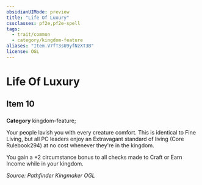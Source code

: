 ```yaml
---
obsidianUIMode: preview
title: "Life Of Luxury"
cssclasses: pf2e,pf2e-spell
tags:
  - trait/common
  - category/kingdom-feature
aliases: "Item.V7fT3sU9yfNzXT3B"
license: OGL
---
```

# Life Of Luxury
## Item 10
### 

**Category** kingdom-feature; 




Your people lavish you with every creature comfort. This is identical to Fine Living, but all PC leaders enjoy an Extravagant standard of living (Core Rulebook294) at no cost whenever they're in the kingdom.

You gain a +2 circumstance bonus to all checks made to Craft or Earn Income while in your kingdom.

*Source: Pathfinder Kingmaker*
*OGL*